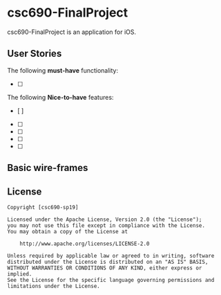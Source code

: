 # csc690-FinalProject

csc690-FinalProject is an application for iOS.


## User Stories

The following **must-have** functionality:

* [ ] 

The following **Nice-to-have** features:
* [ ] 
* [ ] 
* [ ] 
* [ ] 
* [ ] 

## Basic wire-frames




## License

    Copyright [csc690-sp19] 

    Licensed under the Apache License, Version 2.0 (the "License");
    you may not use this file except in compliance with the License.
    You may obtain a copy of the License at

        http://www.apache.org/licenses/LICENSE-2.0

    Unless required by applicable law or agreed to in writing, software
    distributed under the License is distributed on an "AS IS" BASIS,
    WITHOUT WARRANTIES OR CONDITIONS OF ANY KIND, either express or implied.
    See the License for the specific language governing permissions and
    limitations under the License.
